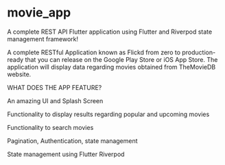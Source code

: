 # movie_app
A complete REST API Flutter application using Flutter and Riverpod state management framework!

A complete RESTful Application known as Flickd from zero to production-ready that you can release on the Google Play Store or iOS App Store. The application will display data regarding movies obtained from TheMovieDB website.

WHAT DOES THE APP FEATURE?

An amazing UI and Splash Screen

Functionality to display results regarding popular and upcoming movies

Functionality to search movies

Pagination, Authentication, state management

State management using Flutter Riverpod
